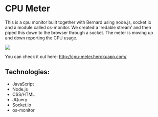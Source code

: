 CPU Meter
=========

This is a cpu monitor built together with Bernard using node.js, socket.io and a module called os-monitor. 
We created a 'redable stream' and then piped this down to the browser through a socket. 
The meter is moving up and down reporting the CPU usage.

<img src='http://i60.tinypic.com/357rdcl.jpg' align='center'>

You can check it out here: http://cpu-meter.herokuapp.com/

Technologies:
------------
- JavaScript
- Node.js
- CSS/HTML
- JQuery
- Socket.io
- os-monitor
